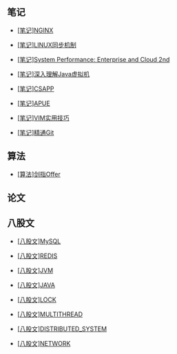 ## 笔记

* [[笔记]NGINX](https://github.com/oriys/blog/blob/master/NGINX_NOTE.md)

* [[笔记]LINUX同步机制](https://github.com/oriys/blog/blob/master/LINUX_SYNC.md)

* [[笔记]System Performance: Enterprise and Cloud 2nd](https://github.com/oriys/blog/blob/master/SYSTEM_PERFORMANCE_ENTERPISE_AND_CLOUD_NOTE.md)

* [[笔记]深入理解Java虚拟机](https://github.com/oriys/blog/blob/master/UNDERSTAND_THE_JVM.md)

* [[笔记]CSAPP](https://github.com/oriys/blog/blob/master/CSAPP.md)

* [[笔记]APUE](https://github.com/oriys/blog/blob/master/APUE.md)

* [[笔记]VIM实用技巧](https://github.com/oriys/blog/blob/master/PRACTICAL_VIM.md)

* [[笔记]精通Git](https://github.com/oriys/blog/blob/master/GIT_PRO_V2.md)

## 算法 

* [[算法]剑指Offer](https://github.com/oriys/blog/blob/master/LCOF.md)

## 论文 

## 八股文

* [[八股文]MySQL](https://github.com/oriys/blog/blob/master/MYSQL.md)

* [[八股文]REDIS](https://github.com/oriys/blog/blob/master/REDIS.md)

* [[八股文]JVM](https://github.com/oriys/blog/blob/master/JVM.md)

* [[八股文]JAVA](https://github.com/oriys/blog/blob/master/JAVA.md)

* [[八股文]LOCK](https://github.com/oriys/blog/blob/master/LOCK.md)

* [[八股文]MULTITHREAD](https://github.com/oriys/blog/blob/master/COCURRENCY.md)

* [[八股文]DISTRIBUTED_SYSTEM](https://github.com/oriys/blog/blob/master/DISTRIBUTED_SYSTEM.md) 

* [[八股文]NETWORK](https://github.com/oriys/blog/blob/master/NETWORK.md) 

